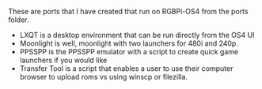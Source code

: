 These are ports that I have created that run on RGBPi-OS4 from the ports folder. 

- LXQT is a desktop environment that can be run directly from the OS4 UI
- Moonlight is well, moonlight with two launchers for 480i and 240p.
- PPSSPP is the PPSSPP emulator with a script to create quick game launchers if you would like
- Transfer Tool is a script that enables a user to use their computer browser to upload roms vs using winscp or filezilla.
